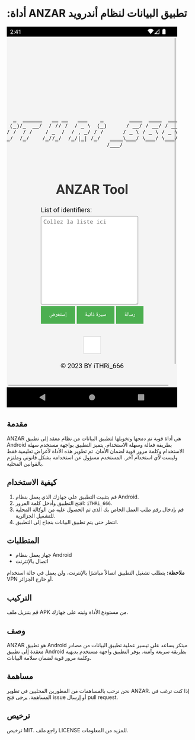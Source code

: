 # :أداة ANZAR تطبيق البيانات لنظام أندرويد

![للأداة شاشة لقطة](screenshot.png)

## مقدمة
ANZAR هي أداة قوية تم دمجها وتخويلها لتطبيق البيانات من نظام معقد إلى تطبيق Android بطريقة فعالة وسهلة الاستخدام. يتميز التطبيق بواجهة مستخدم سهلة الاستخدام وكلمة مرور قوية لضمان الأمان. تم تطوير هذه الأداة لأغراض تعليمية فقط وليست لأي استخدام آخر. المستخدم مسؤول عن استخدامه بشكل قانوني وملتزم بالقوانين المحلية.

## كيفية الاستخدام
1. قم بتثبيت التطبيق على جهازك الذي يعمل بنظام Android.
2. افتح التطبيق وأدخل كلمة المرور: `iTHRi_666`.
3. قم بإدخال رقم طلب العمل الخاص بك الذي تم الحصول عليه من الوكالة المحلية للتشغيل الجزائرية.
4. انتظر حتى يتم تطبيق البيانات بنجاح إلى التطبيق.

## المتطلبات
- جهاز يعمل بنظام Android
- اتصال بالإنترنت

**ملاحظة:** يتطلب تشغيل التطبيق اتصالاً مباشرًا بالإنترنت، ولن يعمل في حالة استخدام VPN أو خارج الجزائر.

## التركيب
قم بتنزيل ملف APK من مستودع الأداة وثبته على جهازك.

## وصف
ANZAR هو تطبيق Android مبتكر يساعد على تيسير عملية تطبيق البيانات من مصادر معقدة إلى تطبيق Android بطريقة سريعة وآمنة. يوفر التطبيق واجهة مستخدم بديهية وكلمة مرور قوية لضمان سلامة البيانات.

## مساهمة
نحن نرحب بالمساهمات من المطورين المحليين في تطوير ANZAR. إذا كنت ترغب في المساهمة، يرجى فتح issue أو إرسال pull request.

## ترخيص
ترخيص MIT. راجع ملف LICENSE للمزيد من المعلومات.
